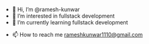- 👋 Hi, I’m @ramesh-kunwar
- 👀 I’m interested in fullstack development
- 🌱 I’m currently learning fullstack development
<!-- - 💞️ I’m looking to collaborate on ... -->
- 📫 How to reach me rameshkunwar1110@gmail.com

<!---
ramesh-kunwar/ramesh-kunwar is a ✨ special ✨ repository because its `README.md` (this file) appears on your GitHub profile.
You can click the Preview link to take a look at your changes.
--->
